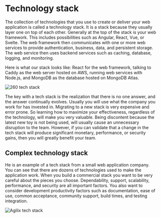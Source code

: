 # Technology stack

The collection of technologies that you use to create or deliver your web application is called a technology stack. It is a stack because they usually layer one on top of each other. Generally at the top of the stack is your web framework. This includes possibilities such as Angular, React, Vue, or Svelte. The web framework then communicates with one or more web services to provide authentication, business, data, and persistent storage. The web service then uses backend services such as caching, database, logging, and monitoring.

Here is what our stack looks like: React for the web framework, talking to Caddy as the web server hosted on AWS, running web services with Node.js, and MongoDB as the database hosted on MongoDB Atlas.

![260 tech stack](essentialsTechStack260.jpg)

The key with a tech stack is the realization that there is no one answer, and the answer continually evolves. Usually you will use what the company you work for has invested in. Migrating to a new stack is very expensive and error prone. So learning how to maximize your effectiveness, regardless of the technology, will make you very valuable. Being discontent because the latest new toy is not being used, will usually cause an unnecessary disruption to the team. However, if you can validate that a change in the tech stack will produce significant monetary, performance, or security gains, then you will greatly benefit your team.

## Complex technology stack

He is an example of a tech stack from a small web application company. You can see that there are dozens of technologies used to make the application work. When you build a commercial stack you want to be very careful about the pieces you choose. Dependability, support, scalability, performance, and security are all important factors. You also want to consider development productivity factors such as documentation, ease of use, common acceptance, community support, build times, and testing integration.

![Agilix tech stack](essentialsTechStackComplex.jpg)
